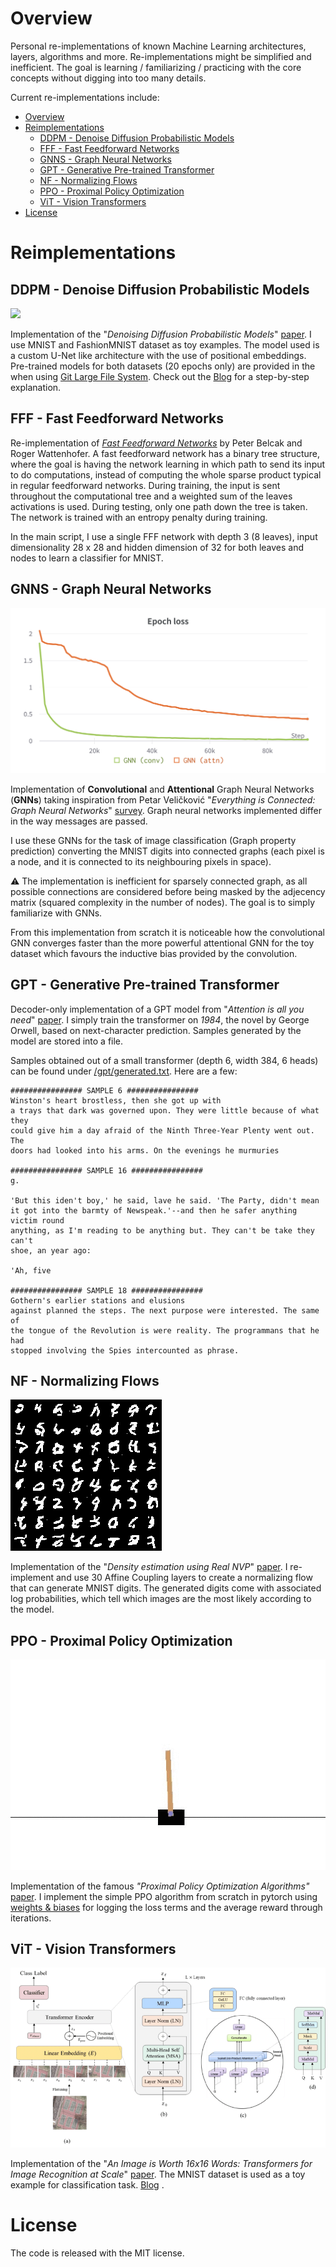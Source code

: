 # Overview

Personal re-implementations of known Machine Learning architectures, layers, algorithms and more.
Re-implementations might be simplified and inefficient. The goal is learning / familiarizing / practicing with the core concepts without digging into too many details.

Current re-implementations include:
- [Overview](#overview)
- [Reimplementations](#reimplementations)
  - [DDPM - Denoise Diffusion Probabilistic Models](#ddpm---denoise-diffusion-probabilistic-models)
  - [FFF - Fast Feedforward Networks](#fff---fast-feedforward-networks)
  - [GNNS - Graph Neural Networks](#gnns---graph-neural-networks)
  - [GPT - Generative Pre-trained Transformer](#gpt---generative-pre-trained-transformer)
  - [NF - Normalizing Flows](#nf---normalizing-flows)
  - [PPO - Proximal Policy Optimization](#ppo---proximal-policy-optimization)
  - [ViT - Vision Transformers](#vit---vision-transformers)
- [License](#license)


# Reimplementations
## DDPM - Denoise Diffusion Probabilistic Models

<img src="./images/ddpm_both.gif" />

Implementation of the "_Denoising Diffusion Probabilistic Models_" [paper](https://arxiv.org/abs/2006.11239).
I use MNIST and FashionMNIST dataset as toy examples. The model used is a custom U-Net like architecture with the use of
positional embeddings.
Pre-trained models for both datasets (20 epochs only) are provided in the when
using [Git Large File System](https://git-lfs.github.com/).
Check out the [Blog](https://medium.com/mlearning-ai/enerating-images-with-ddpms-a-pytorch-implementation-cef5a2ba8cb1)
for a step-by-step explanation.

## FFF - Fast Feedforward Networks
Re-implementation of [*Fast Feedforward Networks*](https://arxiv.org/abs/2308.14711v2) by Peter Belcak and Roger Wattenhofer. A fast feedforward network has a binary tree structure, where the goal is having the network learning in which path to send its input to do computations, instead of computing the whole sparse product typical in regular feedforward networks. During training, the input is sent throughout the computational tree and a weighted sum of the leaves activations is used. During testing, only one path down the tree is taken. The network is trained with an entropy penalty during training.

In the main script, I use a single FFF network with depth 3 (8 leaves), input dimensionality 28 x 28 and hidden dimension of 32 for both leaves and nodes to learn a classifier for MNIST.

## GNNS - Graph Neural Networks
<img src="./images/gnns_training.png" />

Implementation of **Convolutional** and **Attentional** Graph Neural Networks (**GNNs**) taking inspiration from Petar Veličković "_Everything is Connected: Graph Neural Networks_" [survey](https://arxiv.org/pdf/2301.08210v1.pdf). Graph neural networks implemented differ in the way messages are passed.

I use these GNNs for the task of image classification (Graph property prediction) converting the MNIST digits into connected graphs (each pixel is a node, and it is connected to its neighbouring pixels in space).

:warning: The implementation is inefficient for sparsely connected graph, as all possible connections are considered before being masked by the adjecency matrix (squared complexity in the number of nodes). The goal is to simply familiarize with GNNs.

From this implementation from scratch it is noticeable how the convolutional GNN converges faster than the more powerful attentional GNN for the toy dataset which favours the inductive bias provided by the convolution.

## GPT - Generative Pre-trained Transformer

Decoder-only implementation of a GPT model from "_Attention is all you need_" [paper](https://arxiv.org/abs/1706.03762).
I simply train the transformer on _1984_, the novel by George Orwell, based on next-character prediction. Samples generated by the model are stored into a file.

Samples obtained out of a small transformer (depth 6, width 384, 6 heads) can be found under [/gpt/generated.txt](/gpt/generated.txt). Here are a few:
```
################ SAMPLE 6 ################
Winston's heart brostless, then she got up with
a trays that dark was governed upon. They were little because of what they
could give him a day afraid of the Ninth Three-Year Plenty went out. The
doors had looked into his arms. On the evenings he murmuries

################ SAMPLE 16 ################
g.

'But this iden't boy,' he said, lave he said. 'The Party, didn't mean
it got into the barmty of Newspeak.'--and then he safer anything victim round
anything, as I'm reading to be anything but. They can't be take they can't
shoe, an year ago:

'Ah, five

################ SAMPLE 18 ################
Gothern's earlier stations and elusions
against planned the steps. The next purpose were interested. The same of
the tongue of the Revolution is were reality. The programmans that he had
stopped involving the Spies intercounted as phrase.
```

## NF - Normalizing Flows

<img src="./images/nf_generated_images.png" />

Implementation of the "_Density estimation using Real NVP_" [paper](https://arxiv.org/abs/1605.08803).
I re-implement and use 30 Affine Coupling layers to create a normalizing flow that can generate MNIST digits.
The generated digits come with associated log probabilities, which tell which images are the most likely according to
the model.

## PPO - Proximal Policy Optimization
<img src="./images/ppo_cartpole.gif" />

Implementation of the famous _"Proximal Policy Optimization Algorithms"_ [paper](https://arxiv.org/abs/1707.06347).
I implement the simple PPO algorithm from scratch in pytorch using [weights & biases](https://wandb.ai) for logging the loss terms and the
average reward through iterations.

## ViT - Vision Transformers

<img src="./images/vit_architecture.png" />

Implementation of the "_An Image is Worth 16x16 Words: Transformers for Image Recognition at
Scale_" [paper](https://openreview.net/forum?id=YicbFdNTTy).
The MNIST dataset is used as a toy example for classification
task. [Blog](https://medium.com/mlearning-ai/vision-transformers-from-scratch-pytorch-a-step-by-step-guide-96c3313c2e0c)
.

# License
The code is released with the MIT license.
